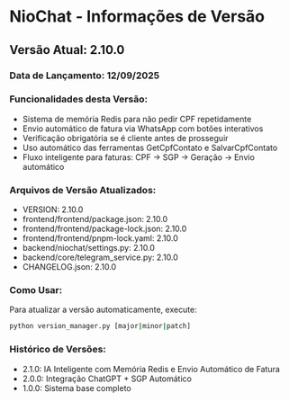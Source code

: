# NioChat - Informações de Versão

## Versão Atual: 2.10.0

### Data de Lançamento: 12/09/2025

### Funcionalidades desta Versão:
- Sistema de memória Redis para não pedir CPF repetidamente
- Envio automático de fatura via WhatsApp com botões interativos
- Verificação obrigatória se é cliente antes de prosseguir
- Uso automático das ferramentas GetCpfContato e SalvarCpfContato
- Fluxo inteligente para faturas: CPF → SGP → Geração → Envio automático

### Arquivos de Versão Atualizados:
- VERSION: 2.10.0
- frontend/frontend/package.json: 2.10.0
- frontend/frontend/package-lock.json: 2.10.0
- frontend/frontend/pnpm-lock.yaml: 2.10.0
- backend/niochat/settings.py: 2.10.0
- backend/core/telegram_service.py: 2.10.0
- CHANGELOG.json: 2.10.0

### Como Usar:
Para atualizar a versão automaticamente, execute:
```bash
python version_manager.py [major|minor|patch]
```

### Histórico de Versões:
- 2.1.0: IA Inteligente com Memória Redis e Envio Automático de Fatura
- 2.0.0: Integração ChatGPT + SGP Automático
- 1.0.0: Sistema base completo
